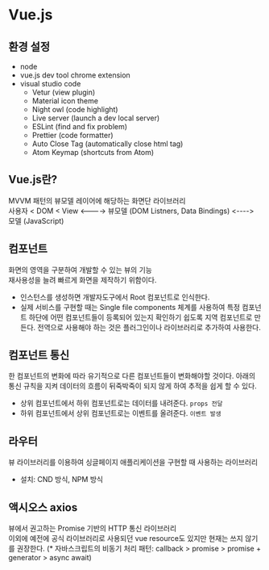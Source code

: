 # Vue.js


## 환경 설정
- node
- vue.js dev tool chrome extension
- visual studio code
    - Vetur (view plugin)
    - Material icon theme
    - Night owl (code highlight)
    - Live server (launch a dev local server)
    - ESLint (find and fix problem)
    - Prettier (code formatter)
    - Auto Close Tag (automatically close html tag)
    - Atom Keymap (shortcuts from Atom)


## Vue.js란?
MVVM 패턴의 뷰모델 레이어에 해당하는 화면단 라이브러리  
사용자 < DOM < View  <----> 뷰모델 (DOM Listners, Data Bindings) <----> 모델 (JavaScript)


## 컴포넌트
화면의 영역을 구분하여 개발할 수 있는 뷰의 기능  
재사용성을 늘려 빠르게 화면을 제작하기 위함이다.   
- 인스턴스를 생성하면 개발자도구에서 Root 컴포넌트로 인식한다.
- 실제 서비스를 구현할 때는 Single file components 체계를 사용하여 특정 컴포넌트 하단에 어떤 컴포넌트들이 등록되어 있는지 확인하기 쉽도록 지역 컴포넌트로 만든다. 전역으로 사용해야 하는 것은 플러그인이나 라이브러리로 추가하여 사용한다.


## 컴포넌트 통신
한 컴포넌트의 변화에 따라 유기적으로 다른 컴포넌트들이 변화해야할 것이다. 
아래의 통신 규칙을 지켜 데이터의 흐름이 뒤죽박죽이 되지 않게 하여 추적을 쉽게 할 수 있다.
- 상위 컴포넌트에서 하위 컴포넌트로는 데이터를 내려준다. `props 전달`
- 하위 컴포넌트에서 상위 컴포넌트로는 이벤트를 올려준다. `이벤트 발생`


## 라우터
뷰 라이브러리를 이용하여 싱글페이지 애플리케이션을 구현할 때 사용하는 라이브러리  
- 설치: CND 방식, NPM 방식


## 액시오스 axios
뷰에서 권고하는 Promise 기반의 HTTP 통신 라이브러리  
이외에 예전에 공식 라이브러리로 사용되던 vue resource도 있지만 현재는 쓰지 않기를 권장한다.
(* 자바스크립트의 비동기 처리 패턴: callback > promise > promise + generator > async await)
